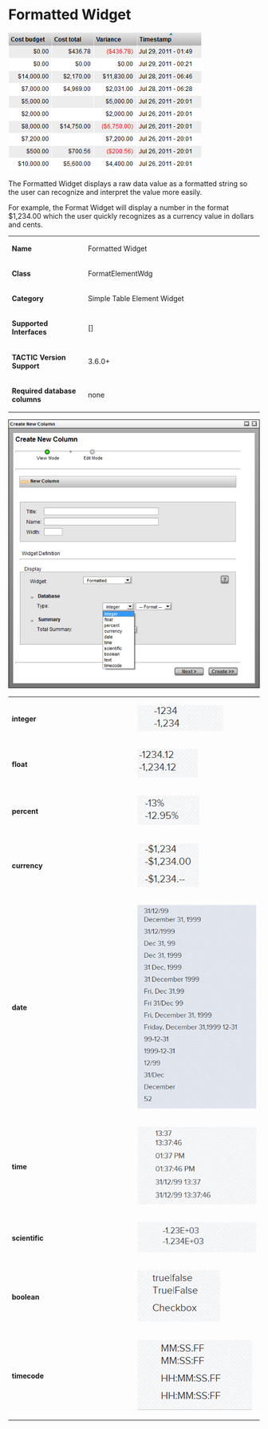 # Formatted Widget

![image](media/2_format_values.png)

The Formatted Widget displays a raw data value as a formatted string so
the user can recognize and interpret the value more easily.

For example, the Format Widget will display a number in the format
$1,234.00 which the user quickly recognizes as a currency value in
dollars and cents.

<table>
<colgroup>
<col width="30%" />
<col width="69%" />
</colgroup>
<tbody>
<tr class="odd">
<td><p><strong>Name</strong></p></td>
<td><p>Formatted Widget</p></td>
</tr>
<tr class="even">
<td><p><strong>Class</strong></p></td>
<td><p>FormatElementWdg</p></td>
</tr>
<tr class="odd">
<td><p><strong>Category</strong></p></td>
<td><p>Simple Table Element Widget</p></td>
</tr>
<tr class="even">
<td><p><strong>Supported Interfaces</strong></p></td>
<td><p>[]</p></td>
</tr>
<tr class="odd">
<td><p><strong>TACTIC Version Support</strong></p></td>
<td><p>3.6.0+</p></td>
</tr>
<tr class="even">
<td><p><strong>Required database columns</strong></p></td>
<td><p>none</p></td>
</tr>
</tbody>
</table>

![image](media/1_format_widget_overview.png)

<table>
<colgroup>
<col width="50%" />
<col width="50%" />
</colgroup>
<tbody>
<tr class="odd">
<td><p><strong>integer</strong></p></td>
<td><p><img src="media/int.png" alt="image" /></p></td>
</tr>
<tr class="even">
<td><p><strong>float</strong></p></td>
<td><p><img src="media/float.png" alt="image" /></p></td>
</tr>
<tr class="odd">
<td><p><strong>percent</strong></p></td>
<td><p><img src="media/percent.png" alt="image" /></p></td>
</tr>
<tr class="even">
<td><p><strong>currency</strong></p></td>
<td><p><img src="media/currency.png" alt="image" /></p></td>
</tr>
<tr class="odd">
<td><p><strong>date</strong></p></td>
<td><p><img src="media/date.png" alt="image" /></p></td>
</tr>
<tr class="even">
<td><p><strong>time</strong></p></td>
<td><p><img src="media/time.png" alt="image" /></p></td>
</tr>
<tr class="odd">
<td><p><strong>scientific</strong></p></td>
<td><p><img src="media/science.png" alt="image" /></p></td>
</tr>
<tr class="even">
<td><p><strong>boolean</strong></p></td>
<td><p><img src="media/bool.png" alt="image" /></p></td>
</tr>
<tr class="odd">
<td><p><strong>timecode</strong></p></td>
<td><p><img src="media/t_code.png" alt="image" /></p></td>
</tr>
</tbody>
</table>


